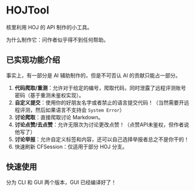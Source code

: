 # HOJTool

核里利用 HOJ 的 API 制作的小工具。

为什么制作它：问作者似乎得不到任何帮助。

## 已实现功能介绍
事实上，有一部分是 AI 辅助制作的，但是不可否认 AI 的贡献只能占一部分。
1. **代码爬取/重测**：允许对于给定的编号，爬取代码，同时泄露了远程评测账号密码（基于重测未鉴权实现）。
1. **自定义提交**：使用你的好朋友名字或者禁止的语言提交代码！（当然需要开远程评测，然后如果语言不支持会 `System Error`）
2. **讨论爬取**：直接爬取讨论 Markdown。
3. **讨论点赞/去点赞**：允许无限次为讨论更改点赞！（点赞API未鉴权，但作者说他写了）
4. **讨论举报**：允许自定义标签和内容，还可以自己选择举报者总之不是你干的！
5. 快速刷新 CFSession：仅适用于部分 HOJ 分支。

## 快速使用
分为 CLI 和 GUI 两个版本，GUI 已经编译好了！
